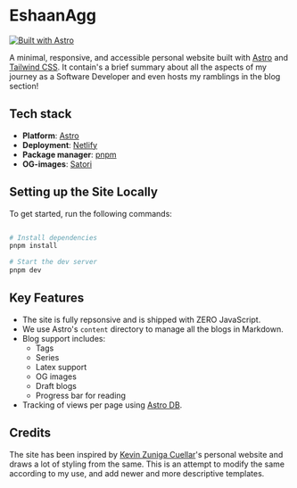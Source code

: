 # EshaanAgg

[![Built with Astro](https://astro.badg.es/v1/built-with-astro.svg)](https://astro.build)

A minimal, responsive, and accessible personal website built with [Astro](https://astro.build/) and [Tailwind CSS](https://tailwindcss.com/). It contain's a brief summary about all the aspects of my journey as a Software Developer and even hosts my ramblings in the blog section!

## Tech stack

- **Platform**: [Astro](https://github.com/withastro/astro)
- **Deployment**: [Netlify](https://www.netlify.com/)
- **Package manager**: [pnpm](https://pnpm.io/)
- **OG-images**: [Satori](https://github.com/vercel/satori)

## Setting up the Site Locally

To get started, run the following commands:

```bash

# Install dependencies
pnpm install

# Start the dev server
pnpm dev

```

## Key Features

- The site is fully repsonsive and is shipped with ZERO JavaScript.
- We use Astro's `content` directory to manage all the blogs in Markdown.
- Blog support includes:
  - Tags
  - Series
  - Latex support
  - OG images
  - Draft blogs
  - Progress bar for reading
- Tracking of views per page using [Astro DB](https://docs.astro.build/en/guides/astro-db/).

## Credits

The site has been inspired by [Kevin Zuniga Cuellar](https://github.com/kevinzunigacuellar/web)'s personal website and draws a lot of styling from the same. This is an attempt to modify the same according to my use, and add newer and more descriptive templates.
